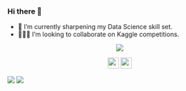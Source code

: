 ### Hi there 👋

<!--
**varraj/varraj** is a ✨ _special_ ✨ repository because its `README.md` (this file) appears on your GitHub profile.

https://hits.seeyoufarm.com/api/count/incr/badge.svg?url=https%3A%2F%2Fgithub.com%2Fvarraj&count_bg=%2379C83D&title_bg=%23555555&icon=&icon_color=%23E7E7E7&title=hits&edge_flat=false


<!-- - 🔭 I’m currently working on Periocular Recognition. -->
- 🌱 I’m currently sharpening my Data Science skill set.
- 🧑‍🤝‍🧑 I’m looking to collaborate on Kaggle competitions.



<!-- - 🤔 I’m looking for help with ...
- 💬 Ask me about ...
- 📫 How to reach me: ...
- 😄 Pronouns: ...
- ⚡ Fun fact: ...
-->

<p align="center">
  <img align="center" src="https://github-readme-stats.vercel.app/api/top-langs/?username=varraj&layout=compact)](https://github.com/anuraghazra/github-readme-stats)" />
</p>
<p align=center>
<img height="25" src="https://badges.pufler.dev/visits/varraj/varraj?color=black&logo=github" />
<img height="25" src="https://komarev.com/ghpvc/?username=varraj&color=brightgreen" />
<a href="https://github.com/varraj">
</a>
</p>
<!-- ![Varun's github stats](https://github-readme-stats.vercel.app/api?username=varraj&show_icons=true&hide=contribs,issues)

### ⚙️ &nbsp;GitHub Analytics

<p align="center">
<a href="https://github.com/varraj">
  <img height="180em" src="https://github-readme-stats-eight-theta.vercel.app/api?username=varraj&show_icons=true&theme=algolia&include_all_commits=true&count_private=true"/>
  <img height="180em" src="https://github-readme-stats-eight-theta.vercel.app/api/top-langs/?username=varraj&layout=compact&langs_count=8&theme=algolia"/>
</a>
</p>

### 🤝🏻 &nbsp;Connect with Me

<p>
<!-- <a href="https://www.varraj.com"><img src="https://img.shields.io/badge/-adityavsingh.com-3423A6?style=for-the-badge&logo=Google-Chrome&logoColor=white"/></a> -->
<a href="https://linkedin.com/in/varunrajpal"><img src="https://img.shields.io/badge/-varunrajpal-0077B5?style=flat&logo=Linkedin&logoColor=white"/></a>
<a href="mailto:varunrajpal317@gmail.com"><img src="https://img.shields.io/badge/-varunrajpal317@gmail.com-D14836?style=flat&logo=Gmail&logoColor=white"/></a>
</p>
<!-- <p align="center"><img align="center" src="https://github-readme-streak-stats.herokuapp.com/?user=varraj&" alt="varraj" /></p> -->





